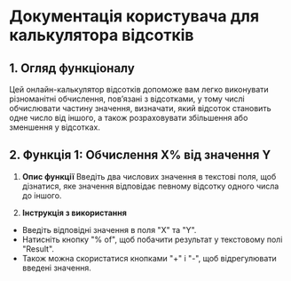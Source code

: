 # Документація користувача для калькулятора відсотків

## 1. Огляд функціоналу

Цей онлайн-калькулятор відсотків допоможе вам легко виконувати різноманітні обчислення, пов’язані з відсотками, у тому числі обчислювати частину значення, визначати, який відсоток становить одне число від іншого, а також розраховувати збільшення або зменшення у відсотках.

## 2. Функція 1: Обчислення X% від значення Y

1. **Опис функції**
Введіть два числових значення в текстові поля, щоб дізнатися, яке значення відповідає певному відсотку одного числа до іншого.

2. **Інструкція з використання**
* Введіть відповідні значення в поля "X" та "Y".
* Натисніть кнопку "% of", щоб побачити результат у текстовому полі "Result".
* Також можна скористатися кнопками "+" і "-", щоб відрегулювати введені значення.